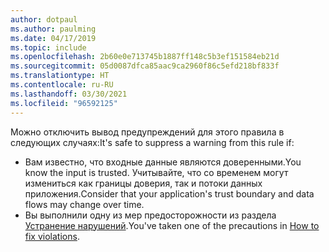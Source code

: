 ```yaml
---
author: dotpaul
ms.author: paulming
ms.date: 04/17/2019
ms.topic: include
ms.openlocfilehash: 2b60e0e713745b1887ff148c5b3ef151584eb21d
ms.sourcegitcommit: 05d0087dfca85aac9ca2960f86c5efd218bf833f
ms.translationtype: HT
ms.contentlocale: ru-RU
ms.lasthandoff: 03/30/2021
ms.locfileid: "96592125"
---
```

<span data-ttu-id="5037a-101">Можно отключить вывод предупреждений для этого правила в следующих случаях:</span><span class="sxs-lookup"><span data-stu-id="5037a-101">It's safe to suppress a warning from this rule if:</span></span>

- <span data-ttu-id="5037a-102">Вам известно, что входные данные являются доверенными.</span><span class="sxs-lookup"><span data-stu-id="5037a-102">You know the input is trusted.</span></span> <span data-ttu-id="5037a-103">Учитывайте, что со временем могут измениться как границы доверия, так и потоки данных приложения.</span><span class="sxs-lookup"><span data-stu-id="5037a-103">Consider that your application's trust boundary and data flows may change over time.</span></span>
- <span data-ttu-id="5037a-104">Вы выполнили одну из мер предосторожности из раздела [Устранение нарушений](#how-to-fix-violations).</span><span class="sxs-lookup"><span data-stu-id="5037a-104">You've taken one of the precautions in [How to fix violations](#how-to-fix-violations).</span></span>
